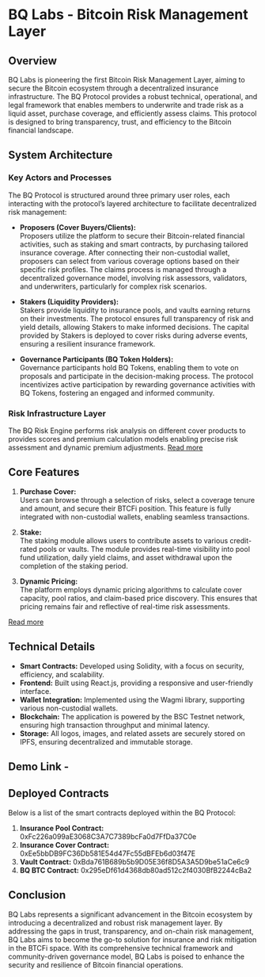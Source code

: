 # BQ Labs - Bitcoin Risk Management Layer

## Overview

BQ Labs is pioneering the first Bitcoin Risk Management Layer, aiming to secure the Bitcoin ecosystem through a decentralized insurance infrastructure. The BQ Protocol provides a robust technical, operational, and legal framework that enables members to underwrite and trade risk as a liquid asset, purchase coverage, and efficiently assess claims. This protocol is designed to bring transparency, trust, and efficiency to the Bitcoin financial landscape.

## System Architecture

### Key Actors and Processes

The BQ Protocol is structured around three primary user roles, each interacting with the protocol’s layered architecture to facilitate decentralized risk management:

- **Proposers (Cover Buyers/Clients):**  
   Proposers utilize the platform to secure their Bitcoin-related financial activities, such as staking and smart contracts, by purchasing tailored insurance coverage. After connecting their non-custodial wallet, proposers can select from various coverage options based on their specific risk profiles. The claims process is managed through a decentralized governance model, involving risk assessors, validators, and underwriters, particularly for complex risk scenarios.

- **Stakers (Liquidity Providers):**  
   Stakers provide liquidity to insurance pools, and vaults earning returns on their investments. The protocol ensures full transparency of risk and yield details, allowing Stakers to make informed decisions. The capital provided by Stakers is deployed to cover risks during adverse events, ensuring a resilient insurance framework.

- **Governance Participants (BQ Token Holders):**  
   Governance participants hold BQ Tokens, enabling them to vote on proposals and participate in the decision-making process. The protocol incentivizes active participation by rewarding governance activities with BQ Tokens, fostering an engaged and informed community.

### Risk Infrastructure Layer

The BQ Risk Engine performs risk analysis on different cover products to provides scores and premium calculation models enabling precise risk assessment and dynamic premium adjustments. [Read more](https://github.com/bitquid-labs/bnb-hackathon/blob/main/risk-engine/README.md)

## Core Features

1. **Purchase Cover:**  
   Users can browse through a selection of risks, select a coverage tenure and amount, and secure their BTCFi position. This feature is fully integrated with non-custodial wallets, enabling seamless transactions.

2. **Stake:**  
   The staking module allows users to contribute assets to various credit-rated pools or vaults. The module provides real-time visibility into pool fund utilization, daily yield claims, and asset withdrawal upon the completion of the staking period.

3. **Dynamic Pricing:**  
   The platform employs dynamic pricing algorithms to calculate cover capacity, pool ratios, and claim-based price discovery. This ensures that pricing remains fair and reflective of real-time risk assessments.

[Read more](https://github.com/bitquid-labs/bnb-hackathon/blob/main/bnb-contracts/README.md)

## Technical Details

- **Smart Contracts:** Developed using Solidity, with a focus on security, efficiency, and scalability.
- **Frontend:** Built using React.js, providing a responsive and user-friendly interface.
- **Wallet Integration:** Implemented using the Wagmi library, supporting various non-custodial wallets.
- **Blockchain:** The application is powered by the BSC Testnet network, ensuring high transaction throughput and minimal latency.
- **Storage:** All logos, images, and related assets are securely stored on IPFS, ensuring decentralized and immutable storage.

## Demo Link -

## Deployed Contracts

Below is a list of the smart contracts deployed within the BQ Protocol:

1. **Insurance Pool Contract:** 0xFc226a099aE3068C3A7C7389bcFa0d7FfDa37C0e
2. **Insurance Cover Contract:** 0xEe5bbDB9FC36Db581E54d47Fc55dBFEb6d03f47E
3. **Vault Contract:** 0xBda761B689b5b9D05E36f8D5A3A5D9be51aCe6c9
4. **BQ BTC Contract:** 0x295eDf61d4368db80ad512c2f4030BfB2244cBa2

## Conclusion

BQ Labs represents a significant advancement in the Bitcoin ecosystem by introducing a decentralized and robust risk management layer. By addressing the gaps in trust, transparency, and on-chain risk management, BQ Labs aims to become the go-to solution for insurance and risk mitigation in the BTCFi space. With its comprehensive technical framework and community-driven governance model, BQ Labs is poised to enhance the security and resilience of Bitcoin financial operations.
